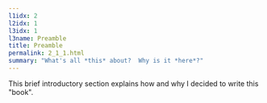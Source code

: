 ```yaml
---
l1idx: 2
l2idx: 1
l3idx: 1
l3name: Preamble
title: Preamble
permalink: 2_1_1.html
summary: "What's all *this* about?  Why is it *here*?"
---
```


This brief introductory section explains how and why I decided to write this "book".